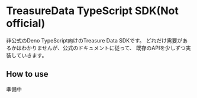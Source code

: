 # TreasureData TypeScript SDK(Not official)

非公式のDeno TypeScript向けのTreasure Data SDKです。
どれだけ需要があるかはわかりませんが、公式のドキュメントに従って、
既存のAPIを少しずつ実装していきます。

## How to use

準備中
